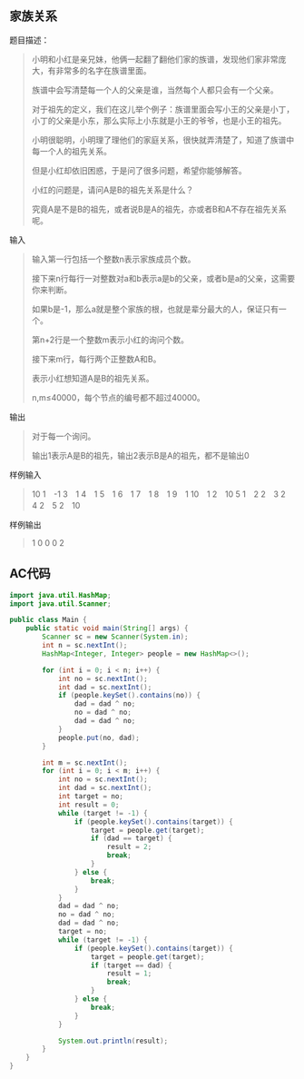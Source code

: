 ## 家族关系

题目描述：

> 小明和小红是亲兄妹，他俩一起翻了翻他们家的族谱，发现他们家非常庞大，有非常多的名字在族谱里面。
>
> 族谱中会写清楚每一个人的父亲是谁，当然每个人都只会有一个父亲。
>
> 对于祖先的定义，我们在这儿举个例子：族谱里面会写小王的父亲是小丁，小丁的父亲是小东，那么实际上小东就是小王的爷爷，也是小王的祖先。
>
> 小明很聪明，小明理了理他们的家庭关系，很快就弄清楚了，知道了族谱中每一个人的祖先关系。
>
> 但是小红却依旧困惑，于是问了很多问题，希望你能够解答。
>
> 小红的问题是，请问A是B的祖先关系是什么？
>
> 究竟A是不是B的祖先，或者说B是A的祖先，亦或者B和A不存在祖先关系呢。

输入

> 输入第一行包括一个整数n表示家族成员个数。
>
> 接下来n行每行一对整数对a和b表示a是b的父亲，或者b是a的父亲，这需要你来判断。
>
> 如果b是-1，那么a就是整个家族的根，也就是辈分最大的人，保证只有一个。
>
> 第n+2行是一个整数m表示小红的询问个数。
>
> 接下来m行，每行两个正整数A和B。
>
> 表示小红想知道A是B的祖先关系。
>
> n,m≤40000，每个节点的编号都不超过40000。

输出

> 对于每一个询问。
>
> 输出1表示A是B的祖先，输出2表示B是A的祖先，都不是输出0

样例输入

> 10
> 1　-1
> 3　1
> 4　1
> 5　1
> 6　1
> 7　1
> 8　1
> 9　1
> 10　1
> 2　10
> 5
> 1　2
> 2　3
> 2　4
> 2　5
> 2　10

样例输出

> 1
> 0
> 0
> 0
> 2

## AC代码

```java
import java.util.HashMap;
import java.util.Scanner;

public class Main {
    public static void main(String[] args) {
        Scanner sc = new Scanner(System.in);
        int n = sc.nextInt();
        HashMap<Integer, Integer> people = new HashMap<>();

        for (int i = 0; i < n; i++) {
            int no = sc.nextInt();
            int dad = sc.nextInt();
            if (people.keySet().contains(no)) {
                dad = dad ^ no;
                no = dad ^ no;
                dad = dad ^ no;
            }
            people.put(no, dad);
        }

        int m = sc.nextInt();
        for (int i = 0; i < m; i++) {
            int no = sc.nextInt();
            int dad = sc.nextInt();
            int target = no;
            int result = 0;
            while (target != -1) {
                if (people.keySet().contains(target)) {
                    target = people.get(target);
                    if (dad == target) {
                        result = 2;
                        break;
                    }
                } else {
                    break;
                }
            }
            dad = dad ^ no;
            no = dad ^ no;
            dad = dad ^ no;
            target = no;
            while (target != -1) {
                if (people.keySet().contains(target)) {
                    target = people.get(target);
                    if (target == dad) {
                        result = 1;
                        break;
                    }
                } else {
                    break;
                }
            }

            System.out.println(result);
        }
    }
}
```